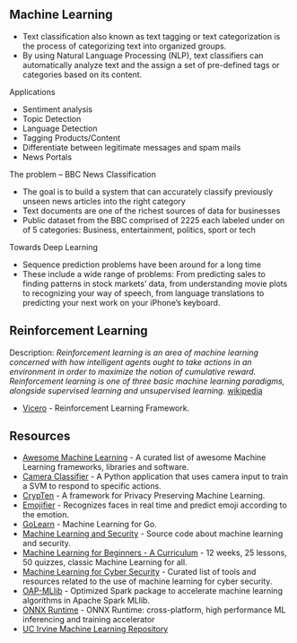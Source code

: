 ## Machine Learning

-	Text classification also known as text tagging or text categorization is the process of categorizing text into organized groups.
-	By using Natural Language Processing (NLP), text classifiers can automatically analyze text and the assign a set of pre-defined tags or categories based on its content.

Applications
-	Sentiment analysis
-	Topic Detection
-	Language Detection
-	Tagging Products/Content
-	Differentiate between legitimate messages and spam mails
-	News Portals

The problem – BBC News Classification
-	The goal is to build a system that can accurately classify previously unseen news articles into the right category
-	Text documents are one of the richest sources of data for businesses
-	Public dataset from the BBC comprised of 2225 each labeled under on of 5 categories: Business, entertainment, politics, sport or tech

Towards Deep Learning
-	Sequence prediction problems have been around for a long time
-	These include a wide range of problems: From predicting sales to finding patterns in stock markets’ data, from understanding movie plots to recognizing your way of speech, from language translations to predicting your next work on your iPhone’s keyboard.

## Reinforcement Learning
Description: _Reinforcement learning is an area of machine learning concerned with how intelligent agents ought to take actions in an environment in order to maximize the notion of cumulative reward. Reinforcement learning is one of three basic machine learning paradigms, alongside supervised learning and unsupervised learning._ [wikipedia](https://en.wikipedia.org/wiki/Reinforcement_learning)
- [Vicero](https://github.com/CogitoNTNU/vicero) - Reinforcement Learning Framework.

## Resources
- [Awesome Machine Learning](https://github.com/josephmisiti/awesome-machine-learning) - A curated list of awesome Machine Learning frameworks, libraries and software.
- [Camera Classifier](https://github.com/NeuralNine/camera-classifier) - A Python application that uses camera input to train a SVM to respond to specific actions.
- [CrypTen](https://github.com/facebookresearch/CrypTen) - A framework for Privacy Preserving Machine Learning.
- [Emojifier](https://github.com/Anandesh-Sharma/Emojifier) - Recognizes faces in real time and predict emoji according to the emotion.
- [GoLearn](https://github.com/sjwhitworth/golearn) - Machine Learning for Go.
- [Machine Learning and Security](https://github.com/13o-bbr-bbq/machine_learning_security) - Source code about machine learning and security.
- [Machine Learning for Beginners - A Curriculum](https://github.com/microsoft/ML-For-Beginners) - 12 weeks, 25 lessons, 50 quizzes, classic Machine Learning for all.
- [Machine Learning for Cyber Security](https://github.com/wtsxDev/Machine-Learning-for-Cyber-Security) - Curated list of tools and resources related to the use of machine learning for cyber security.
- [OAP-MLlib](https://github.com/oap-project/oap-mllib) - Optimized Spark package to accelerate machine learning algorithms in Apache Spark MLlib.
- [ONNX Runtime](https://github.com/microsoft/onnxruntime) - ONNX Runtime: cross-platform, high performance ML inferencing and training accelerator
- [UC Irvine Machine Learning Repository](https://archive.ics.uci.edu/ml/index.php)

